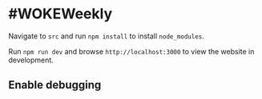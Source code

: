# #WOKEWeekly

Navigate to `src` and run `npm install` to install `node_modules`.

Run `npm run dev` and browse `http://localhost:3000` to view the website in development.

## Enable debugging